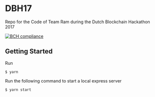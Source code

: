 
# DBH17
Repo for the Code of Team Ram during the Dutch Blockchain Hackathon 2017

[![BCH compliance](https://bettercodehub.com/edge/badge/DutchBlockchainHackathon/DutchBlockchainHackathon.github.io)](https://bettercodehub.com)

## Getting Started

Run
```
$ yarn
```

Run the following command to start a local express server
```
$ yarn start
```
